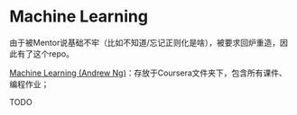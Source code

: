 # Machine Learning

由于被Mentor说基础不牢（比如不知道/忘记正则化是啥），被要求回炉重造，因此有了这个repo。

[Machine Learning  (Andrew Ng)](https://www.coursera.org/instructor/andrewng)：存放于Coursera文件夹下，包含所有课件、编程作业；

TODO